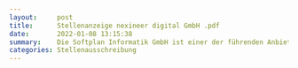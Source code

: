 ```yaml
---
layout:     post
title:      Stellenanzeige nexineer digital GmbH .pdf
date:       2022-01-08 13:15:38
summary:    Die Softplan Informatik GmbH ist einer der führenden Anbieter für kommunale Geoinformationssysteme (GIS) in Deutschland.
categories: Stellenausschreibung
---
```


<object data="{{ site.url }}/pdfs/Stellenanzeige nexineer digital GmbH .pdf" width="650" height="800" type='application/pdf'></object>
